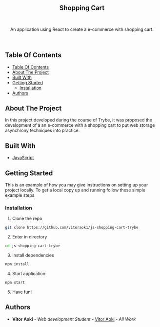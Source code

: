 <p align="center">
  <h2 align="center">Shopping Cart</h2>
  <br/>
  <p align="center">
    An application using React to create a e-commerce with shopping cart.
    <br/>
     <br/>
     <br/>
  </p>
</p>

## Table Of Contents

- [Table Of Contents](#table-of-contents)
- [About The Project](#about-the-project)
- [Built With](#built-with)
- [Getting Started](#getting-started)
  - [Installation](#installation)
- [Authors](#authors)

## About The Project

In this project developed during the course of Trybe, it was proposed the development of a an e-commerce with a shopping cart to put web storage asynchrony techniques into practice.

## Built With

- [JavaScript](https://www.javascript.com/)

## Getting Started

This is an example of how you may give instructions on setting up your project locally.
To get a local copy up and running follow these simple example steps.

### Installation

1. Clone the repo

```sh
git clone https://github.com/vitoraok1/js-shopping-cart-trybe
```

2. Enter in directory

```sh
cd js-shopping-cart-trybe
```

3. Install dependencies

```sh
npm install
```

4. Start application

```sh
npm start
```

5. Have fun!

## Authors

- **Vitor Aoki** - _Web development Student_ - [Vitor Aoki](https://github.com/vitoraok1/) - _All Work_
